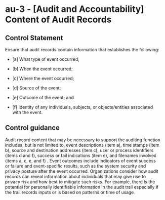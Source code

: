 # au-3 - \[Audit and Accountability\] Content of Audit Records

## Control Statement

Ensure that audit records contain information that establishes the following:

- \[a\] What type of event occurred;

- \[b\] When the event occurred;

- \[c\] Where the event occurred;

- \[d\] Source of the event;

- \[e\] Outcome of the event; and

- \[f\] Identity of any individuals, subjects, or objects/entities associated with the event.

## Control guidance

Audit record content that may be necessary to support the auditing function includes, but is not limited to, event descriptions (item a), time stamps (item b), source and destination addresses (item c), user or process identifiers (items d and f), success or fail indications (item e), and filenames involved (items a, c, e, and f) . Event outcomes include indicators of event success or failure and event-specific results, such as the system security and privacy posture after the event occurred. Organizations consider how audit records can reveal information about individuals that may give rise to privacy risk and how best to mitigate such risks. For example, there is the potential for personally identifiable information in the audit trail especially if the trail records inputs or is based on patterns or time of usage.

